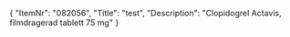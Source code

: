 {
  "ItemNr": "082056",
  "Title": "test",
  "Description": "Clopidogrel Actavis, filmdragerad tablett 75 mg"
}